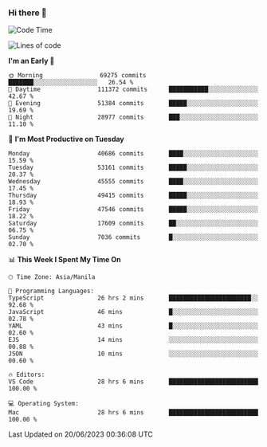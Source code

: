 ### Hi there 👋

<!--START_SECTION:waka-->
![Code Time](http://img.shields.io/badge/Code%20Time-4%2C089%20hrs%2010%20mins-blue)

![Lines of code](https://img.shields.io/badge/From%20Hello%20World%20I%27ve%20Written-103.6%20million%20lines%20of%20code-blue)

**I'm an Early 🐤** 

```text
🌞 Morning                69275 commits       ███████░░░░░░░░░░░░░░░░░░   26.54 % 
🌆 Daytime                111372 commits      ███████████░░░░░░░░░░░░░░   42.67 % 
🌃 Evening                51384 commits       █████░░░░░░░░░░░░░░░░░░░░   19.69 % 
🌙 Night                  28977 commits       ███░░░░░░░░░░░░░░░░░░░░░░   11.10 % 
```
📅 **I'm Most Productive on Tuesday** 

```text
Monday                   40686 commits       ████░░░░░░░░░░░░░░░░░░░░░   15.59 % 
Tuesday                  53161 commits       █████░░░░░░░░░░░░░░░░░░░░   20.37 % 
Wednesday                45555 commits       ████░░░░░░░░░░░░░░░░░░░░░   17.45 % 
Thursday                 49415 commits       █████░░░░░░░░░░░░░░░░░░░░   18.93 % 
Friday                   47546 commits       █████░░░░░░░░░░░░░░░░░░░░   18.22 % 
Saturday                 17609 commits       ██░░░░░░░░░░░░░░░░░░░░░░░   06.75 % 
Sunday                   7036 commits        █░░░░░░░░░░░░░░░░░░░░░░░░   02.70 % 
```


📊 **This Week I Spent My Time On** 

```text
🕑︎ Time Zone: Asia/Manila

💬 Programming Languages: 
TypeScript               26 hrs 2 mins       ███████████████████████░░   92.68 % 
JavaScript               46 mins             █░░░░░░░░░░░░░░░░░░░░░░░░   02.78 % 
YAML                     43 mins             █░░░░░░░░░░░░░░░░░░░░░░░░   02.60 % 
EJS                      14 mins             ░░░░░░░░░░░░░░░░░░░░░░░░░   00.88 % 
JSON                     10 mins             ░░░░░░░░░░░░░░░░░░░░░░░░░   00.60 % 

🔥 Editors: 
VS Code                  28 hrs 6 mins       █████████████████████████   100.00 % 

💻 Operating System: 
Mac                      28 hrs 6 mins       █████████████████████████   100.00 % 
```


 Last Updated on 20/06/2023 00:36:08 UTC
<!--END_SECTION:waka-->


<!--
**rad182/rad182** is a ✨ _special_ ✨ repository because its `README.md` (this file) appears on your GitHub profile.

Here are some ideas to get you started:

- 🔭 I’m currently working on ...
- 🌱 I’m currently learning ...
- 👯 I’m looking to collaborate on ...
- 🤔 I’m looking for help with ...
- 💬 Ask me about ...
- 📫 How to reach me: ...
- 😄 Pronouns: ...
- ⚡ Fun fact: ...
-->
